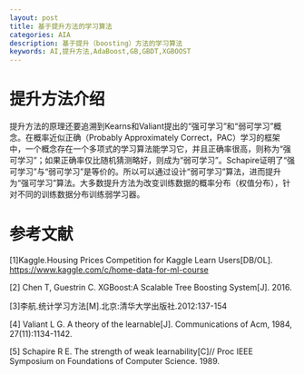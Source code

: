 ```yaml
---
layout: post
title: 基于提升方法的学习算法
categories: AIA
description: 基于提升（boosting）方法的学习算法
keywords: AI,提升方法,AdaBoost,GB,GBDT,XGBOOST
---
```


# 提升方法介绍
提升方法的原理还要追溯到Kearns和Valiant提出的“强可学习”和“弱可学习”概念。在概率近似正确（Probably Approximately Correct，PAC）学习的框架中，一个概念存在一个多项式的学习算法能学习它，并且正确率很高，则称为“强可学习”；如果正确率仅比随机猜测略好，则成为“弱可学习”。Schapire证明了“强可学习”与“弱可学习”是等价的。所以可以通过设计“弱可学习”算法，进而提升为“强可学习”算法。大多数提升方法为改变训练数据的概率分布（权值分布），针对不同的训练数据分布训练弱学习器。

# 
# 参考文献
[1]Kaggle.Housing Prices Competition for Kaggle Learn Users[DB/OL]. https://www.kaggle.com/c/home-data-for-ml-course

[2] Chen T, Guestrin C. XGBoost:A Scalable Tree Boosting System[J]. 2016.

[3]李航.统计学习方法[M].北京:清华大学出版社.2012:137-154

[4] Valiant L G. A theory of the learnable[J]. Communications of Acm, 1984, 27(11):1134-1142.

[5] Schapire R E. The strength of weak learnability[C]// Proc IEEE Symposium on Foundations of Computer Science. 1989.
